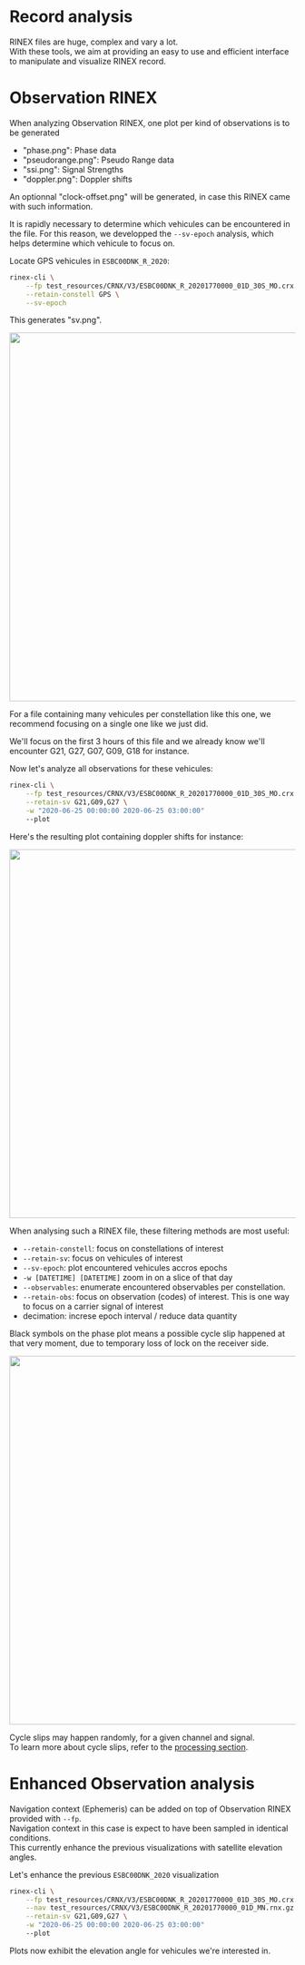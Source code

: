 Record analysis
===============

RINEX files are huge, complex and vary a lot.   
With these tools, we aim at providing an easy to use and efficient interface
to manipulate and visualize RINEX record.


Observation RINEX
=================

When analyzing Observation RINEX, one plot per kind of observations
is to be generated

- "phase.png": Phase data
- "pseudorange.png": Pseudo Range data
- "ssi.png": Signal Strengths
- "doppler.png": Doppler shifts

An optionnal "clock-offset.png" will be generated, in case this RINEX
came with such information.

It is rapidly necessary to determine which vehicules can be encountered in the file. 
For this reason, we developped the `--sv-epoch` analysis, which helps determine which vehicule to focus on.

Locate GPS vehicules in `ESBC00DNK_R_2020`:

```bash
rinex-cli \
    --fp test_resources/CRNX/V3/ESBC00DNK_R_20201770000_01D_30S_MO.crx.gz \
    --retain-constell GPS \
    --sv-epoch
```

This generates "sv.png".

<img align="center" width="650" src="https://github.com/gwbres/rinex/blob/main/doc/plots/esbc00dnk_gps_sv.png">

For a file containing many vehicules per constellation like this one, 
we recommend focusing on a single one like we just did.

We'll focus on the first 3 hours of this file and we already know
we'll encounter G21, G27, G07, G09, G18 for instance. 

Now let's analyze all observations for these vehicules:

```bash
rinex-cli \
    --fp test_resources/CRNX/V3/ESBC00DNK_R_20201770000_01D_30S_MO.crx.gz \
    --retain-sv G21,G09,G27 \
    -w "2020-06-25 00:00:00 2020-06-25 03:00:00"
    --plot
```

Here's the resulting plot containing doppler shifts for instance:

<img align="center" width="650" src="https://github.com/gwbres/rinex/blob/main/doc/plots/esbc00dnk_gpsdoppler.png">

When analysing such a RINEX file, these filtering methods are most useful:

- `--retain-constell`: focus on constellations of interest
- `--retain-sv`: focus on vehicules of interest 
- `--sv-epoch`: plot encountered vehicules accros epochs
- `-w [DATETIME] [DATETIME]` zoom in on a slice of that day
- `--observables`: enumerate encountered observables per constellation.
- `--retain-obs`: focus on observation (codes) of interest.
This is one way to focus on a carrier signal of interest
- decimation: increse epoch interval / reduce data quantity

Black symbols on the phase plot means a possible cycle slip happened
at that very moment, due to temporary loss of lock on the receiver side.

<img align="center" width="650" src="https://github.com/gwbres/rinex/blob/main/doc/plots/esbc00dnk_cycleslip1.png">

Cycle slips may happen randomly, for a given channel and signal.   
To learn more about cycle slips, refer to the [processing section](processing.md).

Enhanced Observation analysis
=============================

Navigation context (Ephemeris) can be added on top of Observation RINEX
provided with `--fp`.   
Navigation context in this case is expect to have been sampled in identical conditions.  
This currently enhance the previous visualizations with satellite elevation angles.

Let's enhance the previous
`ESBC00DNK_2020` visualization

```bash
rinex-cli \
    --fp test_resources/CRNX/V3/ESBC00DNK_R_20201770000_01D_30S_MO.crx.gz \
    --nav test_resources/CRNX/V3/ESBC00DNK_R_20201770000_01D_MN.rnx.gz \
    --retain-sv G21,G09,G27 \
    -w "2020-06-25 00:00:00 2020-06-25 03:00:00"
    --plot
```

Plots now exhibit the elevation angle for vehicules we're interested in.
